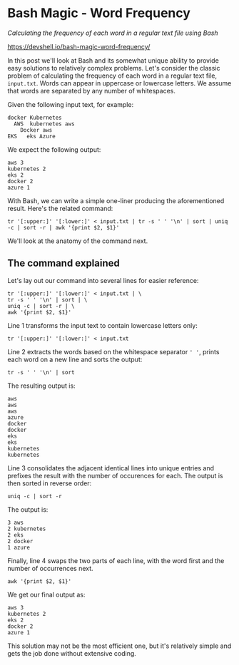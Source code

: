 Bash Magic - Word Frequency
===========================

_Calculating the frequency of each word in a regular text file using Bash_

https://devshell.io/bash-magic-word-frequency/

In this post we'll look at Bash and its somewhat unique ability to provide easy solutions to relatively complex problems. Let's consider the classic problem of calculating the frequency of each word in a regular text file, `input.txt`. Words can appear in uppercase or lowercase letters. We assume that words are separated by any number of whitespaces.

Given the following input text, for example:

```
docker Kubernetes  
  AWS  kubernetes aws
    Docker aws  
EKS   eks Azure
```

We expect the following output:

```
aws 3
kubernetes 2
eks 2
docker 2
azure 1
```

With Bash, we can write a simple one-liner producing the aforementioned result. Here's the related command:

```
tr '[:upper:]' '[:lower:]' < input.txt | tr -s ' ' '\n' | sort | uniq -c | sort -r | awk '{print $2, $1}'
```

We'll look at the anatomy of the command next.

The command explained
---------------------

Let's lay out our command into several lines for easier reference:

```
tr '[:upper:]' '[:lower:]' < input.txt | \
tr -s ' ' '\n' | sort | \
uniq -c | sort -r | \
awk '{print $2, $1}'
```

Line 1 transforms the input text to contain lowercase letters only:

```
tr '[:upper:]' '[:lower:]' < input.txt
```

Line 2 extracts the words based on the whitespace separator `' '`, prints each word on a new line and sorts the output:

```
tr -s ' ' '\n' | sort 
```

The resulting output is:

```
aws
aws
aws
azure
docker
docker
eks
eks
kubernetes
kubernetes
```

Line 3  consolidates the adjacent identical lines into unique entries and prefixes the result with the number of occurences for each. The output is then sorted in reverse order:

```
uniq -c | sort -r
```

The output is:

```
3 aws
2 kubernetes
2 eks
2 docker
1 azure
```

Finally, line 4 swaps the two parts of each line, with the word first and the number of occurrences next.

```
awk '{print $2, $1}'
```

We get our final output as:

```
aws 3
kubernetes 2
eks 2
docker 2
azure 1
```

This solution may not be the most efficient one, but it's relatively simple and gets the job done without extensive coding.
